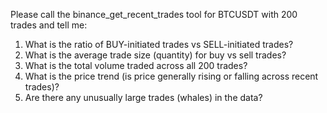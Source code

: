 Please call the binance_get_recent_trades tool for BTCUSDT with 200 trades and tell me:
1. What is the ratio of BUY-initiated trades vs SELL-initiated trades?
2. What is the average trade size (quantity) for buy vs sell trades?
3. What is the total volume traded across all 200 trades?
4. What is the price trend (is price generally rising or falling across recent trades)?
5. Are there any unusually large trades (whales) in the data?
